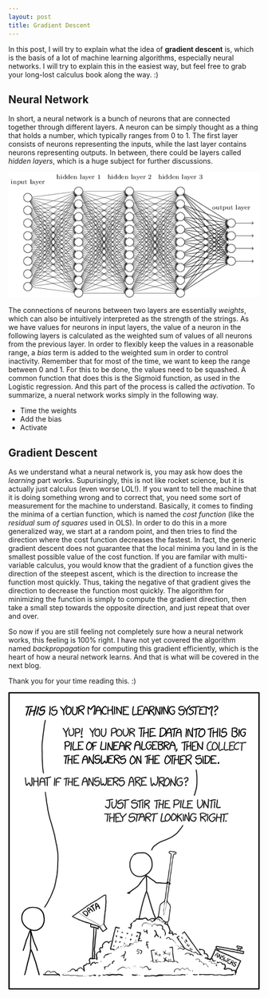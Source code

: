 ```yaml
---
layout: post
title: Gradient Descent
---
```


In this post, I will try to explain what the idea of **gradient descent** is, which is the basis of a lot of machine learning algorithms, especially neural networks. I will try to explain this in the easiest way, but feel free to grab your long-lost calculus book along the way. :) 

## Neural Network

In short, a neural network is a bunch of neurons that are connected together through different layers. A neuron can be simply thought as a thing that holds a number, which typically ranges from 0 to 1. The first layer consists of neurons representing the inputs, while the last layer contains neurons representing outputs. In between, there could be layers called *hidden layers*, which is a huge subject for further discussions. 

![neural_network_example](/images/neural_network_example.png )

The connections of neurons between two layers are essentially *weights*, which can also be intuitively interpreted as the strength of the strings. As we have values for neurons in input layers, the value of a neuron in the following layers is calculated as the weighted sum of values of all neurons from the previous layer. In order to flexibly keep the values in a reasonable range, a *bias* term is added to the weighted sum in order to control inactivity. Remember that for most of the time, we want to keep the range between 0 and 1. For this to be done, the values need to be squashed. A common function that does this is the Sigmoid function, as used in the Logistic regression. And this part of the process is called the *activation*. To summarize, a nueral network works simply in the following way.

+ Time the weights
+ Add the bias
+ Activate

## Gradient Descent

As we understand what a neural network is, you may ask how does the *learning* part works. Supurisingly, this is not like rocket science, but it is actually just calculus (even worse LOL!). If you want to tell the machine that it is doing something wrong and to correct that, you need some sort of measurement for the machine to understand. Basically, it comes to finding the minima of a certian function, which is named the *cost function* (like the *residual sum of squares* used in OLS). In order to do this in a more generalized way, we start at a random point, and then tries to find the direction where the cost function decreases the fastest. In fact, the generic gradient descent does not guarantee that the local minima you land in is the smallest possible value of the cost function. If you are familar with multi-variable calculus, you would know that the gradient of a function gives the direction of the steepest ascent, which is the direction to increase the function most quickly. Thus, taking the negative of that gradient gives the direction to decrease the function most quickly. The algorithm for minimizing the function is simply to compute the gradient direction, then take a small step towards the opposite direction, and just repeat that over and over.   

So now if you are still feeling not completely sure how a neural network works, this feeling is 100% right. I have not yet covered the algorithm named *backpropagation* for computing this gradient efficiently, which is the heart of how a neural network learns. And that is what will be covered in the next blog.

Thank you for your time reading this. :)

![machine_learning_2x](/images/machine_learning_2x.png)
